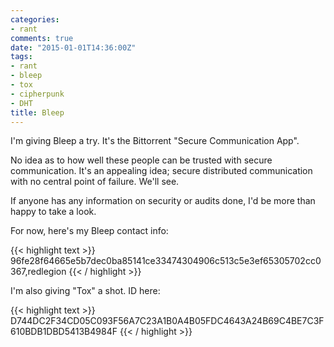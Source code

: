 ```yaml
---
categories:
- rant
comments: true
date: "2015-01-01T14:36:00Z"
tags:
- rant
- bleep
- tox
- cipherpunk
- DHT
title: Bleep
---
```


I'm giving Bleep a try. It's the Bittorrent "Secure Communication App".

No idea as to how well these people can be trusted with secure
communication. It's an appealing idea; secure distributed communication
with no central point of failure. We'll see.

If anyone has any information on security or audits done, I'd be more
than happy to take a look.

For now, here's my Bleep contact info:

{{< highlight text >}}
96fe28f64665e5b7dec0ba85141ce33474304906c513c5e3ef65305702cc0367,redlegion
{{< / highlight >}}

I'm also giving "Tox" a shot. ID here:

{{< highlight text >}}
D744DC2F34CD05C093F56A7C23A1B0A4B05FDC4643A24B69C4BE7C3F610BDB1DBD5413B4984F
{{< / highlight >}}
